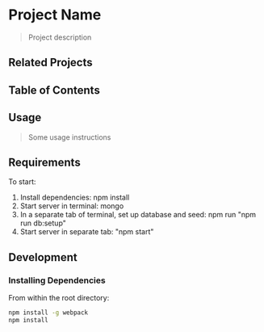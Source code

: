 # Project Name

> Project description

## Related Projects


## Table of Contents



## Usage

> Some usage instructions

## Requirements
To start:
  1. Install dependencies: npm install
  2. Start server in terminal: mongo
  3. In a separate tab of terminal, set up database and seed: npm run "npm run db:setup"
  4. Start server in separate tab: "npm start"



## Development

### Installing Dependencies

From within the root directory:

```sh
npm install -g webpack
npm install
```


